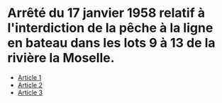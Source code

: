 # Arrêté du 17 janvier 1958 relatif à l'interdiction de la pêche à la ligne en bateau dans les lots 9 à 13 de la rivière la Moselle.

- [Article 1](article-1.md)
- [Article 2](article-2.md)
- [Article 3](article-3.md)
